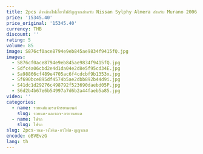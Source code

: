 ```yaml
---
title: 2pcs ด้านข้างไฟเลี้ยวไฟสัญญาณสําหรับ Nissan Sylphy Almera สําหรับ Murano 2006-2011 Bluebird Sunny 2003-2006 Teana J31 Maxima 04-07
price: '15345.40'
price_original: '15345.40'
currency: THB
discount: ''
rating: 5
volume: 85
image: S876cf0ace8794e9eb845ae9834f9415fQ.jpg
images:
  - S876cf0ace8794e9eb845ae9834f9415fQ.jpg
  - Sdfc4a06cbd2e4d1da04e2d8e5f95cd34E.jpg
  - Sa98866cf489e4705ac6f4cdcbf9b1353x.jpg
  - Sf690bce895df4574b5ae2dbb892b44d9i.jpg
  - S41dc1d29276c498792f523690daebd05P.jpg
  - S6d2b4b67e6b54997a7d6b2a44faeb5a85.jpg
video: ''
categories:
  - name: รถยนต์และรถจักรยานยนต์
    slug: รถยนต-และรถจ-กรยานยนต
  - name: ไฟรถ
    slug: ไฟรถ
slug: 2pcs-านข-างไฟเล-ยวไฟส-ญญาณส
encode: oBVEvzG
lang: th
---
```

  
